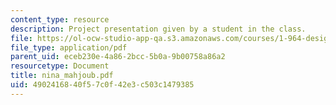 ```yaml
---
content_type: resource
description: Project presentation given by a student in the class.
file: https://ol-ocw-studio-app-qa.s3.amazonaws.com/courses/1-964-design-for-sustainability-fall-2006/4902416840f57c0f42e3c503c1479385_nina_mahjoub.pdf
file_type: application/pdf
parent_uid: eceb230e-4a86-2bcc-5b0a-9b00758a86a2
resourcetype: Document
title: nina_mahjoub.pdf
uid: 49024168-40f5-7c0f-42e3-c503c1479385
---
```

